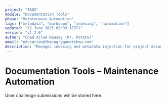```yaml
---
project: "TAGS"
module: "Documentation Tools"
phase: "Maintenance Automation"
tags: ["metadata", "markdown", "indexing", "automation"]
updated: "12 June 2025 09:33 (EST)"
version: "v1.2.6"
author: "Chad Allan Reesey (Mr. Potato)"
email: "education@thenagrygamershow.com"
description: "Manages indexing and metadata injection for project documentation."
---
```


# Documentation Tools – Maintenance Automation
<!-- PATCHED v0.1.3 submissions/README.md — Challenge submissions directory -->

User challenge submissions will be stored here.
